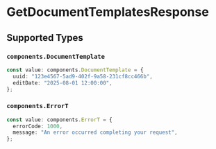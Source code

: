 # GetDocumentTemplatesResponse


## Supported Types

### `components.DocumentTemplate`

```typescript
const value: components.DocumentTemplate = {
  uuid: "123e4567-5ad9-402f-9a58-231cf8cc466b",
  editDate: "2025-08-01 12:00:00",
};
```

### `components.ErrorT`

```typescript
const value: components.ErrorT = {
  errorCode: 1000,
  message: "An error occurred completing your request",
};
```

